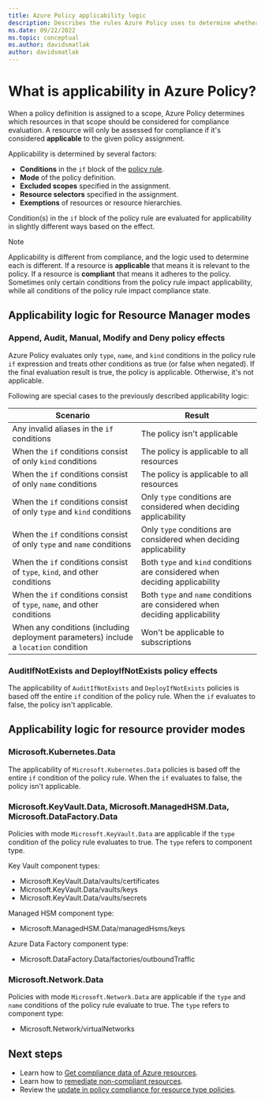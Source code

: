 ```yaml
---
title: Azure Policy applicability logic
description: Describes the rules Azure Policy uses to determine whether the policy is applied to its assigned resources.
ms.date: 09/22/2022
ms.topic: conceptual
ms.author: davidsmatlak
author: davidsmatlak
---
```

# What is applicability in Azure Policy?

When a policy definition is assigned to a scope, Azure Policy determines which resources in that scope should be considered for compliance evaluation. A resource will only be assessed for compliance if it's considered **applicable** to the given policy assignment. 

Applicability is determined by several factors:
- **Conditions** in the `if` block of the [policy rule](../concepts/definition-structure.md#policy-rule).
- **Mode** of the policy definition.
- **Excluded scopes** specified in the assignment. 
- **Resource selectors** specified in the assignment. 
- **Exemptions** of resources or resource hierarchies.

Condition(s) in the `if` block of the policy rule are evaluated for applicability in slightly different ways based on the effect.

> [!NOTE]
> Applicability is different from compliance, and the logic used to determine each is different. If a resource is **applicable** that means it is relevant to the policy. If a resource is **compliant** that means it adheres to the policy. Sometimes only certain conditions from the policy rule impact applicability, while all conditions of the policy rule impact compliance state.

## Applicability logic for Resource Manager modes

### Append, Audit, Manual, Modify and Deny policy effects

Azure Policy evaluates only `type`, `name`, and `kind` conditions in the policy rule `if` expression and treats other conditions as true (or false when negated). If the final evaluation result is true, the policy is applicable. Otherwise, it's not applicable.

Following are special cases to the previously described applicability logic:

|Scenario  |Result  |
|---------|---------|
|Any invalid aliases in the `if` conditions     |The policy isn't applicable |
|When the `if` conditions consist of only `kind` conditions     |The policy is applicable to all resources |
|When the `if` conditions consist of only `name` conditions     |The policy is applicable to all resources |
|When the `if` conditions consist of only `type` and `kind` conditions     |Only `type` conditions are considered when deciding applicability |
|When the `if` conditions consist of only `type` and `name` conditions     |Only `type` conditions are considered when deciding applicability |
|When the `if` conditions consist of `type`, `kind`, and other conditions |Both `type` and `kind` conditions are considered when deciding applicability |
|When the `if` conditions consist of `type`, `name`, and other conditions |Both `type` and `name` conditions are considered when deciding applicability |
|When any conditions (including deployment parameters) include a `location` condition     |Won't be applicable to subscriptions |

### AuditIfNotExists and DeployIfNotExists policy effects

The applicability of `AuditIfNotExists` and `DeployIfNotExists` policies is based off the entire `if` condition of the policy rule. When the `if` evaluates to false, the policy isn't applicable.

## Applicability logic for resource provider modes

### Microsoft.Kubernetes.Data

The applicability of `Microsoft.Kubernetes.Data` policies is based off the entire `if` condition of the policy rule. When the `if` evaluates to false, the policy isn't applicable.

### Microsoft.KeyVault.Data, Microsoft.ManagedHSM.Data, Microsoft.DataFactory.Data

Policies with mode `Microsoft.KeyVault.Data` are applicable if the `type` condition of the policy rule evaluates to true. The `type` refers to component type.

Key Vault component types:
- Microsoft.KeyVault.Data/vaults/certificates
- Microsoft.KeyVault.Data/vaults/keys
- Microsoft.KeyVault.Data/vaults/secrets

Managed HSM component type:
- Microsoft.ManagedHSM.Data/managedHsms/keys

Azure Data Factory component type:
- Microsoft.DataFactory.Data/factories/outboundTraffic

### Microsoft.Network.Data

Policies with mode `Microsoft.Network.Data` are applicable if the `type` and `name` conditions of the policy rule evaluate to true. The `type` refers to  component type:
- Microsoft.Network/virtualNetworks

## Next steps

- Learn how to [Get compliance data of Azure resources](../how-to/get-compliance-data.md).
- Learn how to [remediate non-compliant resources](../how-to/remediate-resources.md).
- Review the [update in policy compliance for resource type policies](https://azure.microsoft.com/updates/general-availability-update-in-policy-compliance-for-resource-type-policies/).
